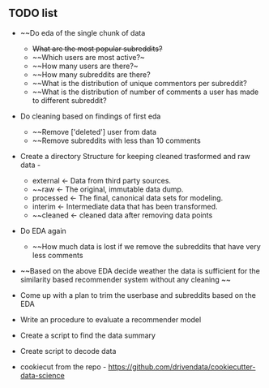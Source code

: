 ## TODO list

- ~~Do eda of the single chunk of data
    - ~~What are the most popular subreddits?~~
    - ~~Which users are most active?~
    - ~~How many users are there?~
    - ~~How many subreddits are there?
    - ~~What is the distribution of unique commentors per subreddit?
    - ~~What is the distribution of number of comments a user has made to different subreddit?

- Do cleaning based on findings of first eda
    - ~~Remove ['deleted'] user from data
    - ~~Remove subreddits with less than 10 comments
    
- Create a directory Structure for keeping cleaned trasformed and raw data - 
    - external       <- Data from third party sources.
    - ~~raw            <- The original, immutable data dump.
    - processed      <- The final, canonical data sets for modeling.
    - interim        <- Intermediate data that has been transformed.
    - ~~cleaned        <- cleaned data after removing data points
    
- Do EDA again
    - ~~How much data is lost if we remove the subreddits that have very less comments
- ~~Based on the above EDA decide weather the data is sufficient for the similarity based recommender system without any cleaning ~~

- Come up with a plan to trim the userbase and subreddits based on the EDA

- Write an procedure to evaluate a recommender model

- Create a script to find the data summary
- Create script to decode data
   
- cookiecut from the repo - https://github.com/drivendata/cookiecutter-data-science 


    

